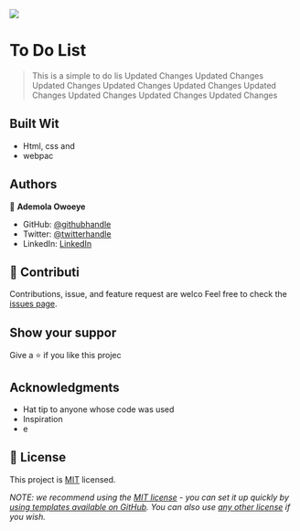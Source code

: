 ![](https://img.shields.io/badge/Microverse-blueviolet)

# To Do List

> This is a simple to do lis
Updated Changes
Updated Changes
Updated Changes
Updated Changes
Updated Changes
Updated Changes
Updated Changes
Updated Changes
Updated Changes

## Built Wit
- Html, css and 
- webpac

## Authors

👤 **Ademola Owoeye**

- GitHub: [@githubhandle](https://github.com/githubhandle)
- Twitter: [@twitterhandle](https://twitter.com/twitterhandle)
- LinkedIn: [LinkedIn](https://linkedin.com/in/linkedinhandle)

## 🤝 Contributi

Contributions, issue, and feature request are welco
Feel free to check the [issues page](../../issues/).

## Show your suppor

Give a ⭐️ if you like this projec

## Acknowledgments

- Hat tip to anyone whose code was used
- Inspiration
- e

## 📝 License

This project is [MIT](./LICENSE) licensed.

_NOTE: we recommend using the [MIT license](https://choosealicense.com/licenses/mit/) - you can set it up quickly by [using templates available on GitHub](https://docs.github.com/en/communities/setting-up-your-project-for-healthy-contributions/adding-a-license-to-a-repository). You can also use [any other license](https://choosealicense.com/licenses/) if you wish._
